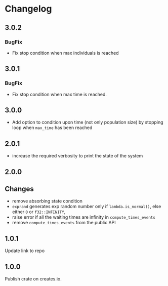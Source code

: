 # Changelog
## 3.0.2
### BugFix
- Fix stop condition when max individuals is reached

## 3.0.1
### BugFix
- Fix stop condition when max time is reached.

## 3.0.0
- Add option to condition upon time (not only population size) by stopping loop when `max_time` has been reached

## 2.0.1
- increase the required verbosity to print the state of the system

## 2.0.0
## Changes
- remove absorbing state condition
- `exprand` generates exp random number only if `lambda.is_normal()`, else either `0` or `f32::INFINITY`,
- raise error if all the waiting times are infinity in `compute_times_events`
- remove `compute_times_events` from the public API

## 1.0.1
Update link to repo

## 1.0.0
Publish crate on creates.io.
